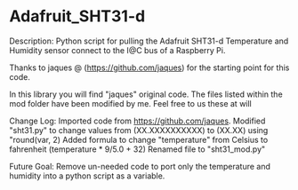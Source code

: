 # Adafruit_SHT31-d
Description: Python script for pulling the Adafruit SHT31-d Temperature and Humidity sensor connect to the I@C bus of a Raspberry Pi.

Thanks to jaques @ (https://github.com/jaques) for the starting point for this code.

In this library you will find "jaques" original code. The files listed within the mod folder have been modified by me.
Feel free to us these at will

Change Log:
Imported code from https://github.com/jaques.
Modified "sht31.py" to change values from (XX.XXXXXXXXXX) to (XX.XX) using "round(var, 2)
Added formula to change "temperature" from Celsius to fahrenheit (temperature * 9/5.0 + 32)
Renamed file to "sht31_mod.py"

Future Goal:
Remove un-needed code to port only the temperature and humidity into a python script as a variable.
